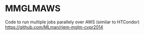 # MMGLMAWS

Code to run multiple jobs parallely over AWS (similar to HTCondor)
https://github.com/MLman/riem-mglm-cvpr2014
